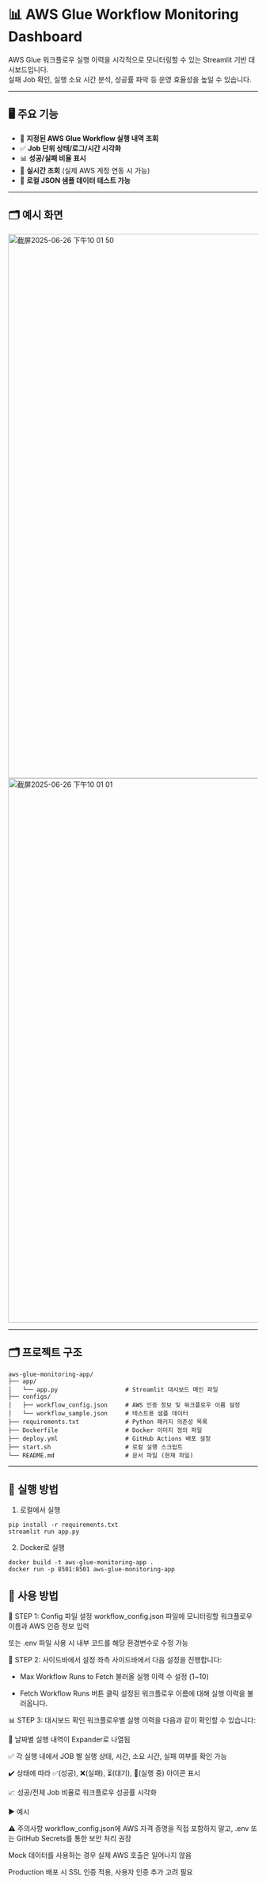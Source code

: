 # 📊 AWS Glue Workflow Monitoring Dashboard

AWS Glue 워크플로우 실행 이력을 시각적으로 모니터링할 수 있는 Streamlit 기반 대시보드입니다.  
실패 Job 확인, 실행 소요 시간 분석, 성공률 파악 등 운영 효율성을 높일 수 있습니다.

---
## 🖥️ 주요 기능

- 🔎 **지정된 AWS Glue Workflow 실행 내역 조회**
- ✅ **Job 단위 상태/로그/시간 시각화**
- 📊 **성공/실패 비율 표시**
- 🔄 **실시간 조회** (실제 AWS 계정 연동 시 가능)
- 📁 **로컬 JSON 샘플 데이터 테스트 가능**

---
## 🗂️ 예시 화면

<img width="1100" alt="截屏2025-06-26 下午10 01 50" src="https://github.com/user-attachments/assets/cfa0026b-1297-4a88-850a-2bd440a82850" />
<img width="1100" alt="截屏2025-06-26 下午10 01 01" src="https://github.com/user-attachments/assets/db225fe5-245f-40bc-9c05-90038a9461fe" />

---

## 🗂️ 프로젝트 구조

```plaintext
aws-glue-monitoring-app/
├── app/
│   └── app.py                   # Streamlit 대시보드 메인 파일
├── configs/
│   ├── workflow_config.json     # AWS 인증 정보 및 워크플로우 이름 설정
│   └── workflow_sample.json     # 테스트용 샘플 데이터
├── requirements.txt             # Python 패키지 의존성 목록
├── Dockerfile                   # Docker 이미지 정의 파일
├── deploy.yml                   # GitHub Actions 배포 설정
├── start.sh                     # 로컬 실행 스크립트
└── README.md                    # 문서 파일 (현재 파일)
```
---

## 🚀 실행 방법

1. 로컬에서 실행
```
pip install -r requirements.txt
streamlit run app.py
``` 
2. Docker로 실행
```
docker build -t aws-glue-monitoring-app .
docker run -p 8501:8501 aws-glue-monitoring-app
```

## 🧭 사용 방법

📌 STEP 1: Config 파일 설정
workflow_config.json 파일에 모니터링할 워크플로우 이름과 AWS 인증 정보 입력

또는 .env 파일 사용 시 내부 코드를 해당 환경변수로 수정 가능

🧾 STEP 2: 사이드바에서 설정
좌측 사이드바에서 다음 설정을 진행합니다:

- Max Workflow Runs to Fetch
  불러올 실행 이력 수 설정 (1~10)

- Fetch Workflow Runs 버튼 클릭
  설정된 워크플로우 이름에 대해 실행 이력을 불러옵니다.

📊 STEP 3: 대시보드 확인
워크플로우별 실행 이력을 다음과 같이 확인할 수 있습니다:

🔽 날짜별 실행 내역이 Expander로 나열됨

✅ 각 실행 내에서 JOB 별 실행 상태, 시간, 소요 시간, 실패 여부를 확인 가능

✔️ 상태에 따라 ✅(성공), ❌(실패), ⏳(대기), 🔄(실행 중) 아이콘 표시

📈 성공/전체 Job 비율로 워크플로우 성공률 시각화

▶️ 예시


⚠️ 주의사항
workflow_config.json에 AWS 자격 증명을 직접 포함하지 말고,
.env 또는 GitHub Secrets를 통한 보안 처리 권장

Mock 데이터를 사용하는 경우 실제 AWS 호출은 일어나지 않음

Production 배포 시 SSL 인증 적용, 사용자 인증 추가 고려 필요

